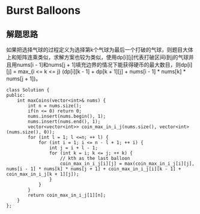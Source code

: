 #  Burst Balloons

## 解题思路

如果把选择气球的过程定义为选择第k个气球为最后一个打破的气球，则题目大体上和矩阵连乘类似，求解方案也较为类似，使用dp[i][j]代表打破区间i到j的气球并且用nums[i - 1]和nums[j + 1]填充边界的情况下能获得硬币的最大数目，则dp[i][j] = max_{i <= k <= j} (dp[i][k - 1] + dp[k + 1][j] + nums[i - 1] * nums[k] * nums[j + 1])。

```
class Solution {
public:
    int maxCoins(vector<int>& nums) {
        int n = nums.size();
        if(n <= 0) return 0;
        nums.insert(nums.begin(), 1);
        nums.insert(nums.end(), 1);
        vector<vector<int>> coin_max_in_i_j(nums.size(), vector<int>(nums.size(), 0));
        for (int l = 1; l <=n; ++ l) {
            for (int i = 1; i <= n - l + 1; ++ i) {
                int j = i + l - 1;
                for (int k = i; k <= j; ++ k) {
                    // kth as the last balloon 
                    coin_max_in_i_j[i][j] = max(coin_max_in_i_j[i][j], nums[i - 1] * nums[k] * nums[j + 1] + coin_max_in_i_j[i][k - 1] + coin_max_in_i_j[k + 1][j]);
                }
            }
        }
        return coin_max_in_i_j[1][n];
    }
};
```
